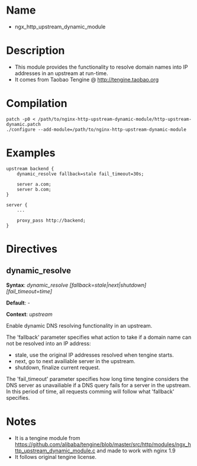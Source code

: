 Name
====

* ngx_http_upstream_dynamic_module

Description
===========

* This module provides the functionality to resolve domain names into IP addresses in an upstream at run-time.
* It comes from Taobao Tengine @ http://tengine.taobao.org

Compilation
===========

```
patch -p0 < /path/to/nginx-http-upstream-dynamic-module/http-upstream-dynamic.patch
./configure --add-module=/path/to/nginx-http-upstream-dynamic-module
```

Examples
========

    upstream backend {
        dynamic_resolve fallback=stale fail_timeout=30s;

        server a.com;
        server b.com;
    }

    server {
        ...

        proxy_pass http://backend;
    }

Directives
==========

dynamic_resolve
---------------

**Syntax**: *dynamic_resolve [fallback=stale|next|shutdown] [fail_timeout=time]*

**Default**: *-*

**Context**: *upstream*

Enable dynamic DNS resolving functionality in an upstream.

The 'fallback' parameter specifies what action to take if a domain name can not be resolved into an IP address:

* stale, use the original IP addresses resolved when tengine starts.
* next, go to next availiable server in the upstream.
* shutdown, finalize current request.

The 'fail_timeout' parameter specifies how long time tengine considers the DNS server as unavailiable if a DNS query fails for a server in the upstream. In this period of time, all requests comming will follow what 'fallback' specifies.

Notes
=====

* It is a tengine module from
 https://github.com/alibaba/tengine/blob/master/src/http/modules/ngx_http_upstream_dynamic_module.c
 and made to work with nginx 1.9
* It follows original tengine license.
